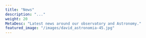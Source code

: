 ```yaml
---
title: "News"
description: "..."
weight: 20
MetaDesc: "Latest news around our observatory and Astronomy."
featured_image: "/images/david_astronomia-45.jpg"
---
```

